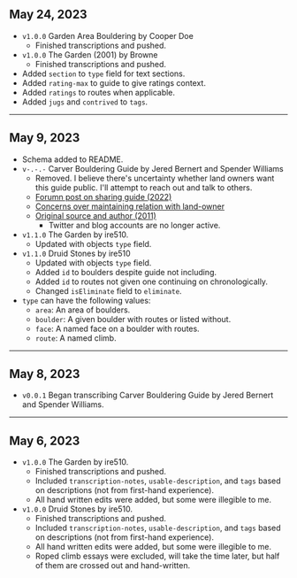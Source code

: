 ## May 24, 2023

- `v1.0.0` Garden Area Bouldering by Cooper Doe
  - Finished transcriptions and pushed.
- `v1.0.0` The Garden (2001) by Browne
  - Finished transcriptions and pushed.
- Added `section` to `type` field for text sections.
- Added `rating-max` to guide to give ratings context.
- Added `ratings` to routes when applicable.
- Added `jugs` and `contrived` to `tags`.

---

## May 9, 2023

- Schema added to README.
- `v-.-.-` Carver Bouldering Guide by Jered Bernert and Spender Williams
  - Removed. I believe there's uncertainty whether land owners want this guide public. I'll attempt to reach out and talk to others.
  - [Forumn post on sharing guide (2022)](https://www.mountainproject.com/forum/topic/121906849/carver-bouldering-guidebook)
  - [Concerns over maintaining relation with land-owner](https://www.carverclimbingclub.org/about/)
  - [Original source and author (2011)](http://carverbouldering.blogspot.com/2011/07/for-sale-carver-bouldering-guide-1000.html)
    - Twitter and blog accounts are no longer active.
- `v1.1.0` The Garden by ire510.
  - Updated with objects `type` field.
- `v1.1.0` Druid Stones by ire510
  - Updated with objects `type` field.
  - Added `id` to boulders despite guide not including.
  - Added `id` to routes not given one continuing on chronologically.
  - Changed `isEliminate` field to `eliminate`.
- `type` can have the following values:
  - `area`: An area of boulders.
  - `boulder`: A given boulder with routes or listed without.
  - `face`: A named face on a boulder with routes.
  - `route`: A named climb.

---

## May 8, 2023

- `v0.0.1` Began transcribing Carver Bouldering Guide by Jered Bernert and Spender Williams.

---

## May 6, 2023

- `v1.0.0` The Garden by ire510.
  - Finished transcriptions and pushed.
  - Included `transcription-notes`, `usable-description`, and `tags` based on descriptions (not from first-hand experience).
  - All hand written edits were added, but some were illegible to me.
- `v1.0.0` Druid Stones by ire510.
  - Finished transcriptions and pushed.
  - Included `transcription-notes`, `usable-description`, and `tags` based on descriptions (not from first-hand experience).
  - All hand written edits were added, but some were illegible to me.
  - Roped climb essays were excluded, will take the time later, but half of them are crossed out and hand-written.
